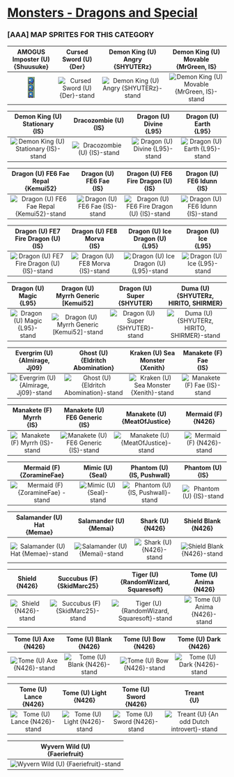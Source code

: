 # [Monsters - Dragons and Special](../)

### [AAA] MAP SPRITES FOR THIS CATEGORY


|AMOGUS Imposter (U) <br> {Shuusuke}|Cursed Sword (U) <br> {Der}|Demon King (U) Angry <br> {SHYUTERz}|Demon King (U) Movable <br> {MrGreen, IS}|
| :---: | :---: | :---: | :---: |
|<img alt="AMOGUS Imposter (U) {Shuusuke}-stand" src="AMOGUS Imposter (U) {Shuusuke}-stand.png" />|<img alt="Cursed Sword (U) {Der}-stand" src="Cursed Sword (U) {Der}-stand.png" />|<img alt="Demon King (U) Angry {SHYUTERz}-stand" src="Demon King (U) Angry {SHYUTERz}-stand.png" />|<img alt="Demon King (U) Movable {MrGreen, IS}-stand" src="Demon King (U) Movable {MrGreen, IS}-stand.png" />|


|Demon King (U) Stationary <br> {IS}|Dracozombie (U) <br> {IS}|Dragon (U) Divine <br> {L95}|Dragon (U) Earth <br> {L95}|
| :---: | :---: | :---: | :---: |
|<img alt="Demon King (U) Stationary {IS}-stand" src="Demon King (U) Stationary {IS}-stand.png" />|<img alt="Dracozombie (U) {IS}-stand" src="Dracozombie (U) {IS}-stand.png" />|<img alt="Dragon (U) Divine {L95}-stand" src="Dragon (U) Divine {L95}-stand.png" />|<img alt="Dragon (U) Earth {L95}-stand" src="Dragon (U) Earth {L95}-stand.png" />|


|Dragon (U) FE6 Fae Repal <br> {Kemui52}|Dragon (U) FE6 Fae <br> {IS}|Dragon (U) FE6 Fire Dragon (U) <br> {IS}|Dragon (U) FE6 Idunn <br> {IS}|
| :---: | :---: | :---: | :---: |
|<img alt="Dragon (U) FE6 Fae Repal {Kemui52}-stand" src="Dragon (U) FE6 Fae Repal {Kemui52}-stand.png" />|<img alt="Dragon (U) FE6 Fae {IS}-stand" src="Dragon (U) FE6 Fae {IS}-stand.png" />|<img alt="Dragon (U) FE6 Fire Dragon (U) {IS}-stand" src="Dragon (U) FE6 Fire Dragon (U) {IS}-stand.png" />|<img alt="Dragon (U) FE6 Idunn {IS}-stand" src="Dragon (U) FE6 Idunn {IS}-stand.png" />|


|Dragon (U) FE7 Fire Dragon (U) <br> {IS}|Dragon (U) FE8 Morva <br> {IS}|Dragon (U) Ice Dragon (U) <br> {L95}|Dragon (U) Ice <br> {L95}|
| :---: | :---: | :---: | :---: |
|<img alt="Dragon (U) FE7 Fire Dragon (U) {IS}-stand" src="Dragon (U) FE7 Fire Dragon (U) {IS}-stand.png" />|<img alt="Dragon (U) FE8 Morva {IS}-stand" src="Dragon (U) FE8 Morva {IS}-stand.png" />|<img alt="Dragon (U) Ice Dragon (U) {L95}-stand" src="Dragon (U) Ice Dragon (U) {L95}-stand.png" />|<img alt="Dragon (U) Ice {L95}-stand" src="Dragon (U) Ice {L95}-stand.png" />|


|Dragon (U) Magic <br> {L95}|Dragon (U) Myrrh Generic [Kemui52] <br> |Dragon (U) Super <br> {SHYUTER}|Duma (U) <br> {SHYUTERz, HIRITO, SHIRMER}|
| :---: | :---: | :---: | :---: |
|<img alt="Dragon (U) Magic {L95}-stand" src="Dragon (U) Magic {L95}-stand.png" />|<img alt="Dragon (U) Myrrh Generic [Kemui52]-stand" src="Dragon (U) Myrrh Generic [Kemui52]-stand.png" />|<img alt="Dragon (U) Super {SHYUTER}-stand" src="Dragon (U) Super {SHYUTER}-stand.png" />|<img alt="Duma (U) {SHYUTERz, HIRITO, SHIRMER}-stand" src="Duma (U) {SHYUTERz, HIRITO, SHIRMER}-stand.png" />|


|Evergrim (U) <br> {Almirage, Jj09}|Ghost (U) <br> {Eldritch Abomination}|Kraken (U) Sea Monster <br> {Xenith}|Manakete (F) Fae <br> {IS}|
| :---: | :---: | :---: | :---: |
|<img alt="Evergrim (U) {Almirage, Jj09}-stand" src="Evergrim (U) {Almirage, Jj09}-stand.png" />|<img alt="Ghost (U) {Eldritch Abomination}-stand" src="Ghost (U) {Eldritch Abomination}-stand.png" />|<img alt="Kraken (U) Sea Monster {Xenith}-stand" src="Kraken (U) Sea Monster {Xenith}-stand.png" />|<img alt="Manakete (F) Fae {IS}-stand" src="Manakete (F) Fae {IS}-stand.png" />|


|Manakete (F) Myrrh <br> {IS}|Manakete (U) FE6 Generic <br> {IS}|Manakete (U) <br> {MeatOfJustice}|Mermaid (F) <br> {N426}|
| :---: | :---: | :---: | :---: |
|<img alt="Manakete (F) Myrrh {IS}-stand" src="Manakete (F) Myrrh {IS}-stand.png" />|<img alt="Manakete (U) FE6 Generic {IS}-stand" src="Manakete (U) FE6 Generic {IS}-stand.png" />|<img alt="Manakete (U) {MeatOfJustice}-stand" src="Manakete (U) {MeatOfJustice}-stand.png" />|<img alt="Mermaid (F) {N426}-stand" src="Mermaid (F) {N426}-stand.png" />|


|Mermaid (F)  <br> {ZoramineFae}|Mimic (U) <br> {Seal}|Phantom (U) <br> {IS, Pushwall}|Phantom (U) <br> {IS}|
| :---: | :---: | :---: | :---: |
|<img alt="Mermaid (F) {ZoramineFae} -stand" src="Mermaid (F) {ZoramineFae} -stand.png" />|<img alt="Mimic (U) {Seal}-stand" src="Mimic (U) {Seal}-stand.png" />|<img alt="Phantom (U) {IS, Pushwall}-stand" src="Phantom (U) {IS, Pushwall}-stand.png" />|<img alt="Phantom (U) {IS}-stand" src="Phantom (U) {IS}-stand.png" />|


|Salamander (U) Hat <br> {Memae}|Salamander (U) <br> {Memai}|Shark (U) <br> {N426}|Shield Blank <br> {N426}|
| :---: | :---: | :---: | :---: |
|<img alt="Salamander (U) Hat {Memae}-stand" src="Salamander (U) Hat {Memae}-stand.png" />|<img alt="Salamander (U) {Memai}-stand" src="Salamander (U) {Memai}-stand.png" />|<img alt="Shark (U) {N426}-stand" src="Shark (U) {N426}-stand.png" />|<img alt="Shield Blank {N426}-stand" src="Shield Blank {N426}-stand.png" />|


|Shield <br> {N426}|Succubus (F) <br> {SkidMarc25}|Tiger (U) <br> {RandomWizard, Squaresoft}|Tome (U) Anima <br> {N426}|
| :---: | :---: | :---: | :---: |
|<img alt="Shield {N426}-stand" src="Shield {N426}-stand.png" />|<img alt="Succubus (F) {SkidMarc25}-stand" src="Succubus (F) {SkidMarc25}-stand.png" />|<img alt="Tiger (U) {RandomWizard, Squaresoft}-stand" src="Tiger (U) {RandomWizard, Squaresoft}-stand.png" />|<img alt="Tome (U) Anima {N426}-stand" src="Tome (U) Anima {N426}-stand.png" />|


|Tome (U) Axe <br> {N426}|Tome (U) Blank <br> {N426}|Tome (U) Bow <br> {N426}|Tome (U) Dark <br> {N426}|
| :---: | :---: | :---: | :---: |
|<img alt="Tome (U) Axe {N426}-stand" src="Tome (U) Axe {N426}-stand.png" />|<img alt="Tome (U) Blank {N426}-stand" src="Tome (U) Blank {N426}-stand.png" />|<img alt="Tome (U) Bow {N426}-stand" src="Tome (U) Bow {N426}-stand.png" />|<img alt="Tome (U) Dark {N426}-stand" src="Tome (U) Dark {N426}-stand.png" />|


|Tome (U) Lance <br> {N426}|Tome (U) Light <br> {N426}|Tome (U) Sword <br> {N426}|Treant <br> {U}|
| :---: | :---: | :---: | :---: |
|<img alt="Tome (U) Lance {N426}-stand" src="Tome (U) Lance {N426}-stand.png" />|<img alt="Tome (U) Light {N426}-stand" src="Tome (U) Light {N426}-stand.png" />|<img alt="Tome (U) Sword {N426}-stand" src="Tome (U) Sword {N426}-stand.png" />|<img alt="Treant {U} {An odd Dutch introvert}-stand" src="Treant {U} {An odd Dutch introvert}-stand.png" />|


|Wyvern Wild (U) <br> {Faeriefruit}|
| :---: |
|<img alt="Wyvern Wild (U) {Faeriefruit}-stand" src="Wyvern Wild (U) {Faeriefruit}-stand.png" />|



